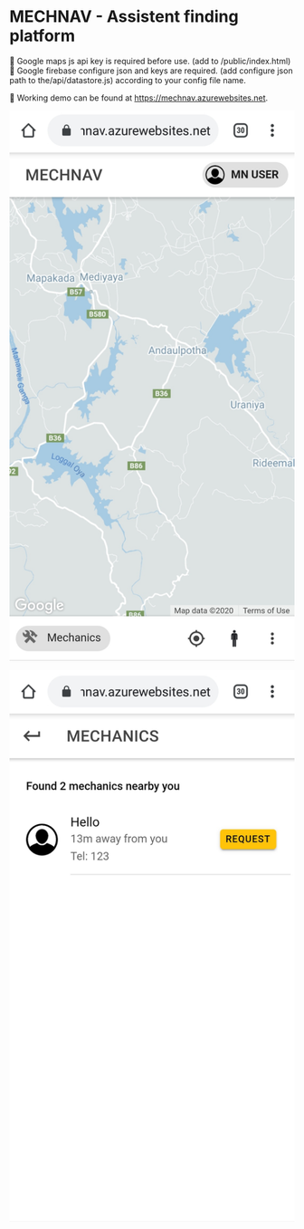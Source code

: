 <h1>MECHNAV - Assistent finding platform</h1>


🔴 Google maps js api key is required before use. (add to /public/index.html)
<br>
🔴 Google firebase configure json and keys are required. (add configure json path to the/api/datastore.js) according to your config file name. 

🔵 Working demo can be found at https://mechnav.azurewebsites.net. 

![home screen](https://github.com/Dananga/MNAV/blob/master/IMG_20200526_190218.jpg?raw=true)

![mechanic request screen](https://github.com/Dananga/MNAV/blob/master/IMG_20200526_190226.jpg?raw=true) 

